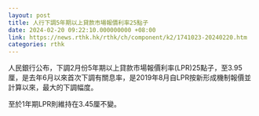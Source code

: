 ```yaml
---
layout: post
title: 人行下調5年期以上貸款市場報價利率25點子
date: 2024-02-20 09:22:10.000000000 +08:00
link: https://news.rthk.hk/rthk/ch/component/k2/1741023-20240220.htm
categories: rthk
---
```


人民銀行公布，下調2月份5年期以上貸款市場報價利率(LPR)25點子，至3.95厘，是去年6月以來首次下調有關息率，是2019年8月自LPR按新形成機制報價並計算以來，最大的下調幅度。

至於1年期LPR則維持在3.45厘不變。
